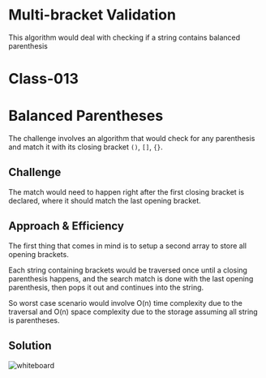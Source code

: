 # Multi-bracket Validation
This algorithm would deal with checking if a string contains balanced parenthesis

# Class-013
# Balanced Parentheses
The challenge involves an algorithm that would check for any parenthesis and match it with its closing bracket `()`, `[]`, `{}`.

## Challenge
The match would need to happen right after the first closing bracket is declared, where it should match the last opening bracket.

## Approach & Efficiency
The first thing that comes in mind is to setup a second array to store all opening brackets. 

Each string containing brackets would be traversed once until a closing parenthesis happens, and the search match is done with the last opening parenthesis, then pops it out and continues into the string.

So worst case scenario would involve O(n) time complexity due to the traversal and O(n) space complexity due to the storage assuming all string is parentheses.

## Solution
![whiteboard](../../resources/whiteboard-class-13.png)

